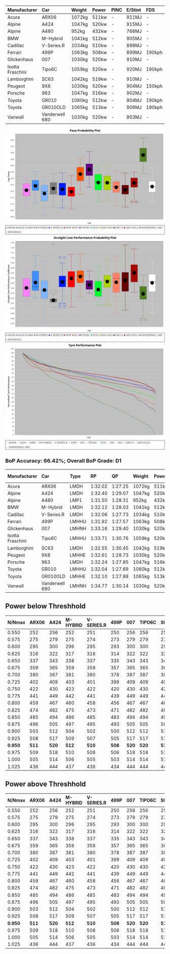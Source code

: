 | Manufacturer     | Car            | Weight | Power | PINC    | E/Stint | FDS     |
|:-|:-|:-|:-|:-|:-|:-|
| Acura            | ARX06          | 1072kg | 511kw |    -    | 911MJ   |    -    |
| Alpine           | A424           | 1047kg | 520kw |    -    | 915MJ   |    -    |
| Alpine           | A480           | 952kg  | 432kw |    -    | 766MJ   |    -    |
| BMW              | M-Hybrid       | 1041kg | 512kw |    -    | 905MJ   |    -    |
| Cadillac         | V-Series.R     | 1034kg | 510kw |    -    | 898MJ   |    -    |
| Ferrari          | 499P           | 1063kg | 508kw |    -    | 899MJ   | 190kph  |
| Glickenhaus      | 007            | 1030kg | 520kw |    -    | 910MJ   |    -    |
| Isotta Fraschini | Tipo6C         | 1059kg | 520kw |    -    | 920MJ   | 190kph  |
| Lamborghini      | SC63           | 1042kg | 519kw |    -    | 910MJ   |    -    |
| Peugeot          | 9X8            | 1030kg | 520kw |    -    | 904MJ   | 150kph  |
| Porsche          | 963            | 1047kg | 516kw |    -    | 902MJ   |    -    |
| Toyota           | GR010          | 1080kg | 512kw |    -    | 904MJ   | 190kph  |
| Toyota           | GR010OLD       | 1065kg | 513kw |    -    | 906MJ   | 190kph  |
| Vanwall          | Vanderwell 680 | 1030kg | 520kw |    -    | 903MJ   |    -    |

![PACECHART](./IMG/CUSTOM.png)
![STRAIGHTLINEPERFORMANCECHART](./IMG/CUSTOM_sp.png)
![TYREPERFORMANCECHART](./IMG/CUSTOM_tw.png)

### BoP Accuracy: 66.42%; Overall BoP Grade: D1
| Manufacturer     | Car            | Type  | RP      | QP      | Weight | Power¹ | Threshhold | PINC    | Power² | E/Stint | AVG Vmax  | FDS     | RDLC | L/Stint | BOP-Grade | Model Accuracy | Model Points | Match%  |
|:-|:-|:-|:-|:-|:-|:-|:-|:-|:-|:-|:-|:-|:-|:-|:-|:-|:-|:-|
| Acura            | ARX06          | LMDH  | 1:32.02 | 1:27.25 | 1072kg | 511kw  | 210.0kph   |    -    | 511kw  |  911MJ  | 322.24kph |    -    | 1.00 | 40      | -D1       | 100.00%        | 995          | 65.21%  |
| Alpine           | A424           | LMDH  | 1:32.40 | 1:29.07 | 1047kg | 520kw  | 210.0kph   |    -    | 520kw  |  915MJ  | 326.49kph |    -    | 1.01 | 41      | +C2       | 100.00%        | 642          | 72.84%  |
| Alpine           | A480           | LMP1  | 1:31.50 | 1:28.31 |  952kg | 432kw  | 210.0kph   |    -    | 432kw  |  766MJ  | 320.61kph |    -    | 0.97 | 38      | -D2       | 60.26%         | 849          | 60.37%  |
| BMW              | M-Hybrid       | LMDH  | 1:32.12 | 1:28.03 | 1041kg | 512kw  | 210.0kph   |    -    | 512kw  |  905MJ  | 321.02kph |    -    | 1.02 | 41      | -C1       | 100.00%        | 1714         | 76.91%  |
| Cadillac         | V-Series.R     | LMDH  | 1:32.06 | 1:27.73 | 1034kg | 510kw  | 210.0kph   |    -    | 510kw  |  898MJ  | 325.69kph |    -    | 1.02 | 40      | -C1       | 98.95%         | 2271         | 77.64%  |
| Ferrari          | 499P           | LMHHU | 1:31.92 | 1:27.57 | 1063kg | 508kw  | 210.0kph   |    -    | 508kw  |  899MJ  | 325.58kph | 190kph  | 1.03 | 40      | -D1       | 99.93%         | 2718         | 67.28%  |
| Glickenhaus      | 007            | LMHNH | 1:33.16 | 1:29.40 | 1030kg | 520kw  | 210.0kph   |    -    | 520kw  |  910MJ  | 329.50kph |    -    | 0.96 | 41      | +C1       | 96.34%         | 1634         | 76.68%  |
| Isotta Fraschini | Tipo6C         | LMHHU | 1:33.71 | 1:30.76 | 1059kg | 520kw  | 210.0kph   |    -    | 520kw  |  920MJ  | 325.04kph | 190kph  | 1.05 | 41      | +Ω1       | 92.36%         | 133          | 9.29%   |
| Lamborghini      | SC63           | LMDH  | 1:32.55 | 1:30.45 | 1042kg | 519kw  | 210.0kph   |    -    | 519kw  |  910MJ  | 324.27kph |    -    | 1.05 | 41      | ~A1       | 96.54%         | 418          | 100.00% |
| Peugeot          | 9X8            | LMHHE | 1:32.61 | 1:28.73 | 1030kg | 520kw  | 210.0kph   |    -    | 520kw  |  904MJ  | 326.92kph | 150kph  | 1.03 | 41      | ~A1       | 88.68%         | 2617         | 100.00% |
| Porsche          | 963            | LMDH  | 1:32.24 | 1:27.85 | 1047kg | 516kw  | 210.0kph   |    -    | 516kw  |  902MJ  | 326.11kph |    -    | 1.01 | 41      | -B1       | 99.98%         | 6168         | 86.04%  |
| Toyota           | GR010          | LMHHU | 1:32.04 | 1:27.69 | 1080kg | 512kw  | 210.0kph   |    -    | 512kw  |  904MJ  | 324.48kph | 190kph  | 1.01 | 40      | -C1       | 98.53%         | 3557         | 76.82%  |
| Toyota           | GR010OLD       | LMHHE | 1:32.10 | 1:27.88 | 1065kg | 513kw  | 210.0kph   |    -    | 513kw  |  906MJ  | 327.93kph | 190kph  | 1.03 | 41      | -B2       | 92.01%         | 1427         | 82.82%  |
| Vanwall          | Vanderwell 680 | LMHNH | 1:34.77 | 1:30.14 | 1030kg | 520kw  | 210.0kph   |    -    | 520kw  |  903MJ  | 322.75kph |    -    | 1.01 | 41      | +Ω2       | 94.62%         | 633          | -21.97% |

## Power below Threshhold
| N/Nmax    | ARX06   | A424    | M-HYBRID | V-SERIES.R | 499P    | 007     | TIPO6C  | SC63    | 9X8     | 963     | GR010   | GR010OLD | VANDERWELL 680 | ​     | RPM      | A480    |
|:-|:-|:-|:-|:-|:-|:-|:-|:-|:-|:-|:-|:-|:-|:-|:-|:-|
|  0.550    |  252    |  256    |  252     |  251       |  250    |  256    |  256    |  256    |  256    |  254    |  252    |  253     |  256           |  ​    |   --     |   -     |
|  0.575    |  275    |  279    |  275     |  274       |  273    |  279    |  279    |  279    |  279    |  277    |  275    |  276     |  279           |  ​    |   --     |   -     |
|  0.600    |  295    |  300    |  296     |  295       |  293    |  300    |  300    |  299    |  300    |  298    |  296    |  296     |  300           |  ​    |   --     |   -     |
|  0.625    |  316    |  322    |  317     |  316       |  314    |  322    |  322    |  321    |  322    |  319    |  317    |  317     |  322           |  ​    |   --     |   -     |
|  0.650    |  337    |  343    |  338     |  337       |  335    |  343    |  343    |  342    |  343    |  340    |  338    |  338     |  343           |  ​    |   --     |   -     |
|  0.675    |  359    |  365    |  359     |  358       |  357    |  365    |  365    |  364    |  365    |  362    |  359    |  360     |  365           |  ​    |   --     |   -     |
|  0.700    |  380    |  387    |  381     |  380       |  378    |  387    |  387    |  386    |  387    |  384    |  381    |  382     |  387           |  ​    |   --     |   -     |
|  0.725    |  402    |  409    |  403     |  401       |  399    |  409    |  409    |  408    |  409    |  406    |  403    |  403     |  409           |  ​    |   --     |   -     |
|  0.750    |  422    |  430    |  423     |  422       |  420    |  430    |  430    |  429    |  430    |  427    |  423    |  424     |  430           |  ​    |   --     |   -     |
|  0.775    |  441    |  449    |  442     |  441       |  439    |  449    |  449    |  448    |  449    |  446    |  442    |  443     |  449           |  ​    |  5000    |  254    |
|  0.800    |  459    |  467    |  460     |  458       |  456    |  467    |  467    |  466    |  467    |  463    |  460    |  461     |  467           |  ​    |  5500    |  300    |
|  0.825    |  474    |  482    |  475     |  473       |  471    |  482    |  482    |  481    |  482    |  478    |  475    |  476     |  482           |  ​    |  6000    |  335    |
|  0.850    |  485    |  494    |  486     |  485       |  483    |  494    |  494    |  493    |  494    |  490    |  486    |  487     |  494           |  ​    |  6500    |  378    |
|  0.875    |  496    |  505    |  497     |  495       |  493    |  505    |  505    |  504    |  505    |  501    |  497    |  498     |  505           |  ​    |  7000    |  422    |
|  0.900    |  503    |  512    |  504     |  502       |  500    |  512    |  512    |  511    |  512    |  508    |  504    |  505     |  512           |  ​    |  7500    |  433    |
|  0.925    |  508    |  517    |  509     |  507       |  505    |  517    |  517    |  516    |  517    |  513    |  509    |  510     |  517           |  ​    |  8000    |  429    |
| **0.950** | **511** | **520** | **512**  | **510**    | **508** | **520** | **520** | **519** | **520** | **516** | **512** | **513**  | **520**        | **​** | **8500** | **432** |
|  0.975    |  509    |  518    |  510     |  508       |  506    |  518    |  518    |  517    |  518    |  514    |  510    |  511     |  518           |  ​    |  9000    |  216    |
|  1.000    |  505    |  514    |  506     |  505       |  503    |  514    |  514    |  513    |  514    |  510    |  506    |  507     |  514           |  ​    |   --     |   -     |
|  1.025    |  436    |  444    |  437     |  436       |  434    |  444    |  444    |  443    |  444    |  441    |  437    |  438     |  444           |  ​    |   --     |   -     |

## Power above Threshhold
| N/Nmax    | ARX06   | A424    | M-HYBRID | V-SERIES.R | 499P    | 007     | TIPO6C  | SC63    | 9X8     | 963     | GR010   | GR010OLD | VANDERWELL 680 | ​     | RPM      | A480    |
|:-|:-|:-|:-|:-|:-|:-|:-|:-|:-|:-|:-|:-|:-|:-|:-|:-|
|  0.550    |  252    |  256    |  252     |  251       |  250    |  256    |  256    |  256    |  256    |  254    |  252    |  253     |  256           |  ​    |   --     |   -     |
|  0.575    |  275    |  279    |  275     |  274       |  273    |  279    |  279    |  279    |  279    |  277    |  275    |  276     |  279           |  ​    |   --     |   -     |
|  0.600    |  295    |  300    |  296     |  295       |  293    |  300    |  300    |  299    |  300    |  298    |  296    |  296     |  300           |  ​    |   --     |   -     |
|  0.625    |  316    |  322    |  317     |  316       |  314    |  322    |  322    |  321    |  322    |  319    |  317    |  317     |  322           |  ​    |   --     |   -     |
|  0.650    |  337    |  343    |  338     |  337       |  335    |  343    |  343    |  342    |  343    |  340    |  338    |  338     |  343           |  ​    |   --     |   -     |
|  0.675    |  359    |  365    |  359     |  358       |  357    |  365    |  365    |  364    |  365    |  362    |  359    |  360     |  365           |  ​    |   --     |   -     |
|  0.700    |  380    |  387    |  381     |  380       |  378    |  387    |  387    |  386    |  387    |  384    |  381    |  382     |  387           |  ​    |   --     |   -     |
|  0.725    |  402    |  409    |  403     |  401       |  399    |  409    |  409    |  408    |  409    |  406    |  403    |  403     |  409           |  ​    |   --     |   -     |
|  0.750    |  422    |  430    |  423     |  422       |  420    |  430    |  430    |  429    |  430    |  427    |  423    |  424     |  430           |  ​    |   --     |   -     |
|  0.775    |  441    |  449    |  442     |  441       |  439    |  449    |  449    |  448    |  449    |  446    |  442    |  443     |  449           |  ​    |  5000    |  254    |
|  0.800    |  459    |  467    |  460     |  458       |  456    |  467    |  467    |  466    |  467    |  463    |  460    |  461     |  467           |  ​    |  5500    |  300    |
|  0.825    |  474    |  482    |  475     |  473       |  471    |  482    |  482    |  481    |  482    |  478    |  475    |  476     |  482           |  ​    |  6000    |  335    |
|  0.850    |  485    |  494    |  486     |  485       |  483    |  494    |  494    |  493    |  494    |  490    |  486    |  487     |  494           |  ​    |  6500    |  378    |
|  0.875    |  496    |  505    |  497     |  495       |  493    |  505    |  505    |  504    |  505    |  501    |  497    |  498     |  505           |  ​    |  7000    |  422    |
|  0.900    |  503    |  512    |  504     |  502       |  500    |  512    |  512    |  511    |  512    |  508    |  504    |  505     |  512           |  ​    |  7500    |  433    |
|  0.925    |  508    |  517    |  509     |  507       |  505    |  517    |  517    |  516    |  517    |  513    |  509    |  510     |  517           |  ​    |  8000    |  429    |
| **0.950** | **511** | **520** | **512**  | **510**    | **508** | **520** | **520** | **519** | **520** | **516** | **512** | **513**  | **520**        | **​** | **8500** | **432** |
|  0.975    |  509    |  518    |  510     |  508       |  506    |  518    |  518    |  517    |  518    |  514    |  510    |  511     |  518           |  ​    |  9000    |  216    |
|  1.000    |  505    |  514    |  506     |  505       |  503    |  514    |  514    |  513    |  514    |  510    |  506    |  507     |  514           |  ​    |   --     |   -     |
|  1.025    |  436    |  444    |  437     |  436       |  434    |  444    |  444    |  443    |  444    |  441    |  437    |  438     |  444           |  ​    |   --     |   -     |
